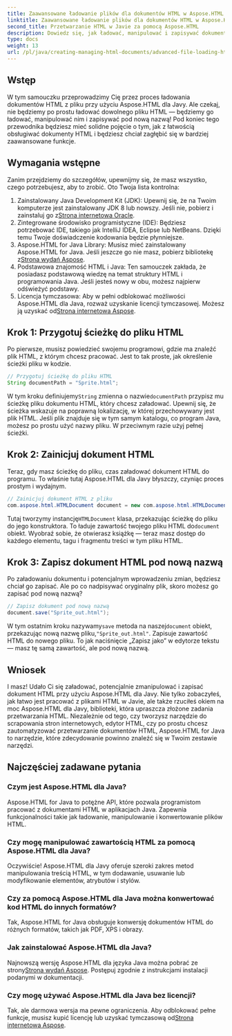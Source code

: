 ```yaml
---
title: Zaawansowane ładowanie plików dla dokumentów HTML w Aspose.HTML dla Java
linktitle: Zaawansowane ładowanie plików dla dokumentów HTML w Aspose.HTML dla Java
second_title: Przetwarzanie HTML w Javie za pomocą Aspose.HTML
description: Dowiedz się, jak ładować, manipulować i zapisywać dokumenty HTML za pomocą Aspose.HTML dla Java w tym przewodniku krok po kroku. Odblokuj zaawansowane przetwarzanie HTML w swoich projektach Java.
type: docs
weight: 13
url: /pl/java/creating-managing-html-documents/advanced-file-loading-html-documents/
---
```

## Wstęp
W tym samouczku przeprowadzimy Cię przez proces ładowania dokumentów HTML z pliku przy użyciu Aspose.HTML dla Javy. Ale czekaj, nie będziemy po prostu ładować dowolnego pliku HTML — będziemy go ładować, manipulować nim i zapisywać pod nową nazwą! Pod koniec tego przewodnika będziesz mieć solidne pojęcie o tym, jak z łatwością obsługiwać dokumenty HTML i będziesz chciał zagłębić się w bardziej zaawansowane funkcje.
## Wymagania wstępne
Zanim przejdziemy do szczegółów, upewnijmy się, że masz wszystko, czego potrzebujesz, aby to zrobić. Oto Twoja lista kontrolna:
1.  Zainstalowany Java Development Kit (JDK): Upewnij się, że na Twoim komputerze jest zainstalowany JDK 8 lub nowszy. Jeśli nie, pobierz i zainstaluj go z[Strona internetowa Oracle](https://www.oracle.com/java/technologies/javase-downloads.html).
2. Zintegrowane środowisko programistyczne (IDE): Będziesz potrzebować IDE, takiego jak IntelliJ IDEA, Eclipse lub NetBeans. Dzięki temu Twoje doświadczenie kodowania będzie płynniejsze.
3.  Aspose.HTML for Java Library: Musisz mieć zainstalowany Aspose.HTML for Java. Jeśli jeszcze go nie masz, pobierz bibliotekę z[Strona wydań Aspose](https://releases.aspose.com/html/java/).
4. Podstawowa znajomość HTML i Java: Ten samouczek zakłada, że posiadasz podstawową wiedzę na temat struktury HTML i programowania Java. Jeśli jesteś nowy w obu, możesz najpierw odświeżyć podstawy.
5.  Licencja tymczasowa: Aby w pełni odblokować możliwości Aspose.HTML dla Java, rozważ uzyskanie licencji tymczasowej. Możesz ją uzyskać od[Strona internetowa Aspose](https://purchase.aspose.com/temporary-license/).

## Krok 1: Przygotuj ścieżkę do pliku HTML
Po pierwsze, musisz powiedzieć swojemu programowi, gdzie ma znaleźć plik HTML, z którym chcesz pracować. Jest to tak proste, jak określenie ścieżki pliku w kodzie.
```java
// Przygotuj ścieżkę do pliku HTML
String documentPath = "Sprite.html";
```
 W tym kroku definiujemy`String` zmienna o nazwie`documentPath` przypisz mu ścieżkę pliku dokumentu HTML, który chcesz załadować. Upewnij się, że ścieżka wskazuje na poprawną lokalizację, w której przechowywany jest plik HTML. Jeśli plik znajduje się w tym samym katalogu, co program Java, możesz po prostu użyć nazwy pliku. W przeciwnym razie użyj pełnej ścieżki.
## Krok 2: Zainicjuj dokument HTML
Teraz, gdy masz ścieżkę do pliku, czas załadować dokument HTML do programu. To właśnie tutaj Aspose.HTML dla Javy błyszczy, czyniąc proces prostym i wydajnym.
```java
// Zainicjuj dokument HTML z pliku
com.aspose.html.HTMLDocument document = new com.aspose.html.HTMLDocument(documentPath);
```
 Tutaj tworzymy instancję`HTMLDocument` klasa, przekazując ścieżkę do pliku do jego konstruktora. To ładuje zawartość twojego pliku HTML do`document` obiekt. Wyobraź sobie, że otwierasz książkę — teraz masz dostęp do każdego elementu, tagu i fragmentu treści w tym pliku HTML.
## Krok 3: Zapisz dokument HTML pod nową nazwą
Po załadowaniu dokumentu i potencjalnym wprowadzeniu zmian, będziesz chciał go zapisać. Ale po co nadpisywać oryginalny plik, skoro możesz go zapisać pod nową nazwą?
```java
// Zapisz dokument pod nową nazwą
document.save("Sprite_out.html");
```
 W tym ostatnim kroku nazywamy`save` metoda na naszej`document` obiekt, przekazując nową nazwę pliku,`"Sprite_out.html"`. Zapisuje zawartość HTML do nowego pliku. To jak naciśnięcie „Zapisz jako” w edytorze tekstu — masz tę samą zawartość, ale pod nową nazwą.
## Wniosek
I masz! Udało Ci się załadować, potencjalnie zmanipulować i zapisać dokument HTML przy użyciu Aspose.HTML dla Javy. Nie tylko zobaczyłeś, jak łatwo jest pracować z plikami HTML w Javie, ale także rzuciłeś okiem na moc Aspose.HTML dla Javy, biblioteki, która upraszcza złożone zadania przetwarzania HTML.
Niezależnie od tego, czy tworzysz narzędzie do scrapowania stron internetowych, edytor HTML, czy po prostu chcesz zautomatyzować przetwarzanie dokumentów HTML, Aspose.HTML for Java to narzędzie, które zdecydowanie powinno znaleźć się w Twoim zestawie narzędzi.
## Najczęściej zadawane pytania
### Czym jest Aspose.HTML dla Java?
Aspose.HTML for Java to potężne API, które pozwala programistom pracować z dokumentami HTML w aplikacjach Java. Zapewnia funkcjonalności takie jak ładowanie, manipulowanie i konwertowanie plików HTML.
### Czy mogę manipulować zawartością HTML za pomocą Aspose.HTML dla Java?
Oczywiście! Aspose.HTML dla Javy oferuje szeroki zakres metod manipulowania treścią HTML, w tym dodawanie, usuwanie lub modyfikowanie elementów, atrybutów i stylów.
### Czy za pomocą Aspose.HTML dla Java można konwertować kod HTML do innych formatów?
Tak, Aspose.HTML for Java obsługuje konwersję dokumentów HTML do różnych formatów, takich jak PDF, XPS i obrazy.
### Jak zainstalować Aspose.HTML dla Java?
 Najnowszą wersję Aspose.HTML dla języka Java można pobrać ze strony[Strona wydań Aspose](https://releases.aspose.com/html/java/). Postępuj zgodnie z instrukcjami instalacji podanymi w dokumentacji.
### Czy mogę używać Aspose.HTML dla Java bez licencji?
 Tak, ale darmowa wersja ma pewne ograniczenia. Aby odblokować pełne funkcje, musisz kupić licencję lub uzyskać tymczasową od[Strona internetowa Aspose](https://purchase.aspose.com/temporary-license/).